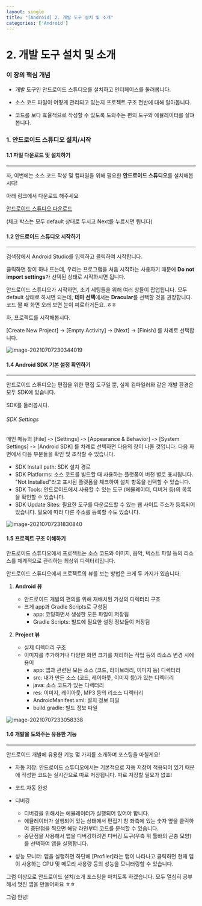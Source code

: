 ```yaml
---
layout: single
title: "[Android] 2. 개발 도구 설치 및 소개"
categories: ['Android']
---
```




# 2. 개발 도구 설치 및 소개

### 이 장의 핵심 개념

* 개발 도구인 안드로이드 스튜디오를 설치하고 인터페이스를 둘러봅니다. 

* 소스 코드 파일이 어떻게 관리되고 있는지 프로젝트 구조 전반에 대해 알아봅니다. 

* 코드를 보다 효율적으로 작성할 수 있도록 도와주는 편의 도구와 에뮬레이터를 살펴봅니다. 

  


### 1. 안드로이드 스튜디오 설치/시작

#### 1.1 파일 다운로드 및 설치하기

---

자, 이번에는 소스 코드 작성 및 컴파일을 위해 필요한 **안드로이드 스튜디오**를 설치해봅시다!

아래 링크에서 다운로드 해주세요



[안드로이드 스튜디오 다운로드](https://developer.android.com/studio)



(체크 박스는 모두 default 상태로 두시고 Next를 누르시면 됩니다)



#### 1.2 안드로이드 스튜디오 시작하기

---

검색창에서  Android Studio를 입력하고 클릭하여 시작합니다. 

클릭하면 창이 하나 뜨는데, 우리는 프로그램을 처음 시작하는 사용자기 때문에 **Do not import settings**가 선택된 상태로 시작하시면 됩니다. 

안드로이드 스튜디오가 시작하면, 초기 세팅들을 위해 여러 창들이 팝업됩니다. 모두 default 상태로 하시면 되는데, **테마 선택**에서는 **Dracular**를 선택할 것을 권장합니다. 코드 짤 때 화면 오래 보면 눈이 피로하거든요..ㅎㅎ



자, 프로젝트를 시작해봅시다. 

[Create New Project] -> [Empty Activity] -> [Next] -> [Finish] 를 차례로 선택합니다. 

![image-20210707230344019](../../assets/images/Android/Chapter%202/image-20210707230344019.png)



#### 1.4 Android SDK 기본 설정 확인하기

---

안드로이드 스튜디오는 편집을 위한 편집 도구일 뿐, 실제 컴파일러와 같은 개발 환경은 모두 SDK에 있습니다. 

SDK를 둘러봅시다. 



###### SDK Settings

메인 메뉴의 [File] -> [Settings] -> [Appearance & Behavior] -> [System Settings] -> [Android SDK] 를 차례로 선택하면 다음의 창이 나올 것입니다. 다음 화면에서 다음 부분들을 확인 및 조작할 수 있습니다. 

* SDK Install path: SDK 설치 경로
* SDK Platforms: 소스 코드를 빌드할 때 사용하는 플랫폼이 버전 별로 표시됩니다. "Not Installed"라고 표시된 플랫폼을 체크하여 설치 항목을 선택할 수 있습니다. 
* SDK Tools: 안드로이드에서 사용할 수 있는 도구 (에뮬레이터, 디버거 등)의 목록을 확인할 수 있습니다. 
* SDK Update Sites: 필요한 도구를 다운로드할 수 있는 웹 사이트 주소가 등록되어 있습니다. 필요에 따라 다른 주소를 등록할 수도 있습니다. 

![image-20210707231830840](../../assets/images/Android/Chapter%202/image-20210707231830840.png)



#### 1.5 프로젝트 구조 이해하기

안드로이드 스튜디오에서 프로젝트는 소스 코드와 이미지, 음악, 텍스트 파일 등의 리소스를 체계적으로 관리하는 최상위 디렉터리입니다. 



안드로이드 스튜디오에서 프로젝트의 뷰를 보는 방법은 크게 두 가지가 있습니다. 

1. **Android 뷰**
   * 안드로이드 개발의 편의를 위해 재배치된 가상의 디렉터리 구조
   * 크게 app과 Gradle Scripts로 구성됨
     * app: 코딩하면서 생성한 모든 파일이 저장됨
     * Gradle Scripts: 빌드에 필요한 설정 정보들이 저장됨

2. **Project 뷰**
   * 실제 디렉터리 구조
   * 이미지를 추가하거나 다양한 화면 크기를 처리하는 작업 등의 리소스 변경 시에 용이
     * app: 앱과 관련된 모든 소스 (코드, 라이브러리, 이미지 등) 디렉터리
     * src: 내가 만든 소스 (코드, 레이아웃, 이미지 등)가 있는 디렉터리
     * java: 소스 코드가 있는 디렉터리
     * res: 이미지, 레이아웃, MP3 등의 리소스 디렉터리
     * AndroidManifest.xml: 설치 정보 파일
     * build.gradle: 빌드 정보 파일

![image-20210707233058338](../../assets/images/Android/Chapter%202/image-20210707233058338.png)



#### 1.6 개발을 도와주는 유용한 기능

---

안드로이드 개발에 유용한 기능 몇 가지를 소개하며 포스팅을 마칠게요!



* 자동 저장: 안드로이드 스튜디오에서는 기본적으로 자동 저장이 적용되어 있기 때문에 작성한 코드는 실시간으로 따로 저장됩니다. 따로 저장할 필요가 없죠!
* 코드 자동 완성
* 디버깅
  * 디버깅을 위해서는 에뮬레이터가 실행되어 있어야 합니다. 
  * 에뮬레이터가 실행되어 있는 상태에서 편집기 창 좌측에 있는 숫자 옆을 클릭하여 중단점을 찍으면 해당 라인부터 코드를 분석할 수 있습니다. 
  * 중단점을 사용해서 앱을 디버깅하려면 디버깅 도구(우측 위 툴바의 곤충 모양)를 선택하여 앱을 실행합니다. 

* 성능 모니터: 앱을 실행하면 하단에 [Profiler]라는 탭이 나타나고 클릭하면 현재 앱이 사용하는 CPU 및 메모리 사용량 등의 성능을 모니터링할 수 있습니다. 



그럼 이상으로 안드로이드 설치/소개 포스팅을 마치도록 하겠습니다. 모두 열심히 공부해서 멋진 앱을 만들어봐요 ㅎㅎ



그럼 안녕!
